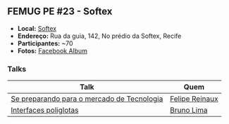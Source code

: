 ## FEMUG PE #23 - Softex

* **Local:** [Softex](http://www.softexrecife.org.br/?lang=en)
* **Endereço:** Rua da guia, 142, No prédio da Softex, Recife
* **Participantes:** ~70
* **Fotos:** [Facebook Album](https://www.facebook.com/pg/femugpe/photos/?tab=album&album_id=1691270880960295)


### Talks

| Talk                            | Quem                                                               
| ------------------------------  | ------------------------------------------------------------------
| [Se preparando para o mercado de Tecnologia]() | [Felipe Reinaux](https://github.com/fereinaux)
| [Interfaces poliglotas]() | [Bruno Lima](https://github.com/higordiego)